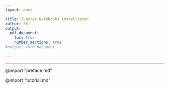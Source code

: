 ```yaml
---
layout: post

title: Jupyter Notebooks installieren
author: SK
output:
  pdf_document:
    toc: true
    number_sections: true
#output: word_document

---
```



---

@import "preface.md"

@import "tutorial.md"
